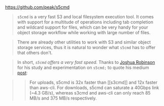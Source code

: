 https://github.com/peak/s5cmd

> `s5cmd` is a very fast S3 and local filesystem execution tool. It comes with support for a multitude of operations including tab completion and wildcard support for files, which can be very handy for your object storage workflow while working with large number of files.

> There are already other utilities to work with S3 and similar object storage services, thus it is natural to wonder what `s5cmd` has to offer that others don't.

> In short, _`s5cmd` offers a very fast speed._ Thanks to [Joshua Robinson](https://github.com/joshuarobinson) for his study and experimentation on `s5cmd;` to quote his medium [post](https://medium.com/@joshua_robinson/s5cmd-for-high-performance-object-storage-7071352cc09d):

> > For uploads, s5cmd is 32x faster than [[s3cmd]] and 12x faster than aws-cli. For downloads, s5cmd can saturate a 40Gbps link (~4.3 GB/s), whereas s3cmd and aws-cli can only reach 85 MB/s and 375 MB/s respectively.